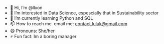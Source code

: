 - 👋 Hi, I’m @llxon
- 👀 I’m interested in Data Science, espescially that in Sustainability sector
- 🌱 I’m currently learning Python and SQL
- 📫 How to reach me. email me: contact.luluk@gmail.com
- 😄 Pronouns: She/her
- ⚡ Fun fact: Im a boring manager

<!---
llxon/llxon is a ✨ special ✨ repository because its `README.md` (this file) appears on your GitHub profile.
You can click the Preview link to take a look at your changes.
--->
